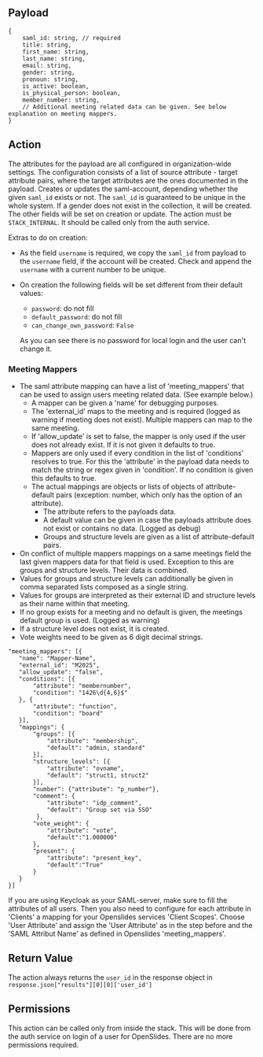 ## Payload

```
{
    saml_id: string, // required
    title: string,
    first_name: string,
    last_name: string,
    email: string,
    gender: string,
    pronoun: string,
    is_active: boolean,
    is_physical_person: boolean,
    member_number: string,
    // Additional meeting related data can be given. See below explanation on meeting mappers.
}
```

## Action
The attributes for the payload are all configured in organization-wide settings. The configuration consists of a list of source attribute - target attribute pairs, where the target attributes are the ones documented in the payload.
Creates or updates the saml-account, depending whether the given `saml_id` exists or not. The `saml_id` is guaranteed to be unique in the whole system. If a gender does not exist in the collection, it will be created. The other fields will be set on creation or update.
The action must be `STACK_INTERNAL`. It should be called only from the auth service.

Extras to do on creation:

- As the field `username` is required, we copy the `saml_id` from payload to the `username` field, if the account will be created. Check and append the `username` with a current number to be unique.

- On creation the following fields will be set different from their default values:

    - `password`: do not fill
    - `default_password`: do not fill
    - `can_change_own_password`: `False`

    As you can see there is no password for local login and the user can't change it.

### Meeting Mappers
- The saml attribute mapping can have a list of 'meeting_mappers' that can be used to assign users meeting related data. (See example below.)
    - A mapper can be given a 'name' for debugging purposes.
    - The 'external_id' maps to the meeting and is required (logged as warning if meeting does not exist). Multiple mappers can map to the same meeting.
    - If 'allow_update' is set to false, the mapper is only used if the user does not already exist. If it is not given it defaults to true.
    - Mappers are only used if every condition in the list of 'conditions' resolves to true. For this the 'attribute' in the payload data needs to match the string or regex given in 'condition'. If no condition is given this defaults to true.
    - The actual mappings are objects or lists of objects of attribute-default pairs (exception: number, which only has the option of an attribute). 
        - The attribute refers to the payloads data.
        - A default value can be given in case the payloads attribute does not exist or contains no data. (Logged as debug)
        - Groups and structure levels are given as a list of attribute-default pairs.
- On conflict of multiple mappers mappings on a same meetings field the last given mappers data for that field is used. Exception to this are groups and structure levels. Their data is combined. 
- Values for groups and structure levels can additionally be given in comma separated lists composed as a single string.
- Values for groups are interpreted as their external ID and structure levels as their name within that meeting.
- If no group exists for a meeting and no default is given, the meetings default group is used. (Logged as warning)
- If a structure level does not exist, it is created.
- Vote weights need to be given as 6 digit decimal strings.

```
"meeting_mappers": [{
   "name": "Mapper-Name",
   "external_id": "M2025",
   "allow_update": "false",
   "conditions": [{
       "attribute": "membernumber", 
       "condition": "1426\d{4,6}$" 
   }, { 
       "attribute": "function",
       "condition": "board"
   }],
   "mappings": {    
       "groups": [{
           "attribute": "membership",
           "default": "admin, standard"
       }],
       "structure_levels": [{
           "attribute": "ovname",
           "default": "struct1, struct2"
       }],
       "number": {"attribute": "p_number"},
       "comment": {
           "attribute": "idp_comment",
           "default": "Group set via SSO"
        },
       "vote_weight": {
           "attribute": "vote",
           "default":"1.000000"
       },
       "present": {
           "attribute": "present_key",
           "default":"True"
       }
   }
}]
```
If you are using Keycloak as your SAML-server, make sure to fill the attributes of all users. Then you also need to configure for each attribute in 'Clients' a mapping for your Openslides services 'Client Scopes'. Choose 'User Attribute' and assign the 'User Attribute' as in the step before and the 'SAML Attribut Name' as defined in Openslides 'meeting_mappers'.

## Return Value

The action always returns the `user_id` in the response object in `response.json["results"][0][0]['user_id']`

## Permissions
This action can be called only from inside the stack. This will be done from the auth service on login of a user for OpenSlides. There are no more permissions required.
